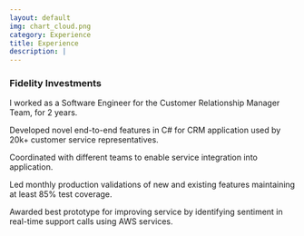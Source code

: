 ```yaml
---
layout: default
img: chart_cloud.png
category: Experience
title: Experience
description: |
---
```

<h3>Fidelity Investments</h3>

I worked as a Software Engineer for the Customer Relationship Manager Team, for 2 years. 

Developed novel end-to-end features in C# for CRM application used by 20k+ customer service representatives.

Coordinated with different teams to enable service integration into application.

Led monthly production validations of new and existing features maintaining at least 85% test coverage.

Awarded best prototype for improving service by identifying sentiment in real-time support calls using AWS services.

